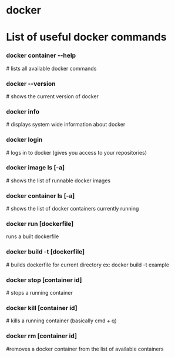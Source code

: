 # docker
<h1>List of useful docker commands</h1>

<h3>docker container --help</h3> # lists all available docker commands

<h3>docker --version</h3> # shows the current version of docker

<h3>docker info</h3> # displays system wide information about docker

<h3>docker login</h3> # logs in to docker (gives you access to your repositories)

<h3>docker image ls [-a]</h3> # shows the list of runnable docker images

<h3>docker container ls [-a]</h3> # shows the list of docker containers currently running

<h3>docker run [dockerfile]</h3> runs a built dockerfile
  
<h3>docker build -t [dockerfile]</h3> # builds dockerfile for current directory
  ex: docker build -t example
  
<h3>docker stop [container id]</h3> # stops a running container
  
<h3>docker kill [container id]</h3> # kills a running container (basically cmd + q)
  
<h3>docker rm [container id]</h3> #removes a docker container from the list of available containers
  
 
